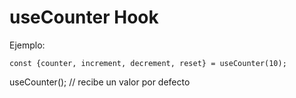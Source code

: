 # useCounter Hook

Ejemplo:

```
const {counter, increment, decrement, reset} = useCounter(10);
```

useCounter(); // recibe un valor por defecto